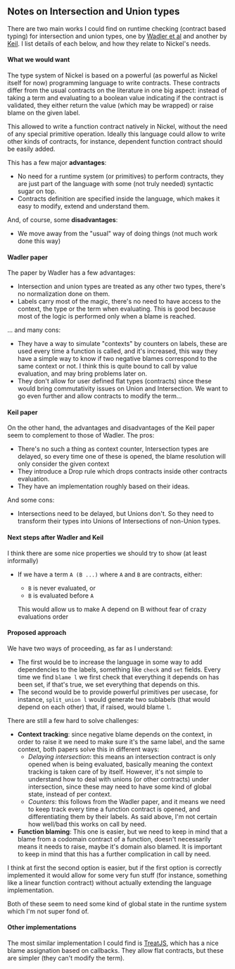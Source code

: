 ## Notes on Intersection and Union types

There are two main works I could find on runtime checking (contract based typing) for intersection and union types, one by [Wadler et al][wadler] and another by [Keil][keil]. I list details of each below, and how they relate to Nickel's needs.

#### What we would want

The type system of Nickel is based on a powerful (as powerful as Nickel itself for now) programming language to write contracts. These contracts differ from the usual contracts on the literature in one big aspect: instead of taking a term and evaluating to a boolean value indicating if the contract is validated, they either return the value (which may be wrapped) or raise blame on the given label.

This allowed to write a function contract natively in Nickel, without the need of any special primitive operation. Ideally this language could allow to write other kinds of contracts, for instance, dependent function contract should be easily added.

This has a few major **advantages**:
 * No need for a runtime system (or primitives) to perform contracts, they are just part of the language with some (not truly needed) syntactic sugar on top.
 * Contracts definition are specified inside the language, which makes it easy to modify, extend and understand them.

And, of course, some **disadvantages**:
 * We move away from the "usual" way of doing things (not much work done this way)


#### Wadler paper

The paper by Wadler has a few advantages:
 * Intersection and union types are treated as any other two types, there's no normalization done on them.
 * Labels carry most of the magic, there's no need to have access to the context, the type or the term when evaluating. This is good because most of the logic is performed only when a blame is reached.

... and many cons:
 * They have a way to simulate "contexts" by counters on labels, these are used every time a function is called, and it's increased, this way they have a simple way to know if two negative blames correspond to the same context or not. I think this is quite bound to call by value evaluation, and may bring problems later on.
 * They don't allow for user defined flat types (contracts) since these would bring commutativity issues on Union and Intersection. We want to go even further and allow contracts to modify the term...

#### Keil paper

On the other hand, the advantages and disadvantages of the Keil paper seem to complement to those of Wadler. The pros:
 * There's no such a thing as context counter, Intersection types are delayed, so every time one of these is opened, the blame resolution will only consider the given context
 * They introduce a Drop rule which drops contracts inside other contracts evaluation.
 * They have an implementation roughly based on their ideas.

And some cons:
 * Intersections need to be delayed, but Unions don't. So they need to transform their types into Unions of Intersections of non-Union types.


#### Next steps after Wadler and Keil

I think there are some nice properties we should try to show (at least informally)

 * If we have a term `A (B ...)` where `A` and `B` are contracts, either:
   * `B` is never evaluated, or
   * `B` is evaluated before `A`

   This would allow us to make A depend on B without fear of crazy evaluations order


#### Proposed approach

We have two ways of proceeding, as far as I understand:
 * The first would be to increase the language in some way to add dependencies to the labels, something like `check` and `set` fields. Every time we find `blame l` we first check that everything it depends on has been set, if that's true, we set everything that depends on this.
 * The second would be to provide powerful primitives per usecase, for instance, `split_union l` would generate two sublabels (that would depend on each other) that, if raised, would blame `l`.

There are still a few hard to solve challenges:
 * **Context tracking**: since negative blame depends on the context, in order to raise it we need to make sure it's the same label, and the same context, both papers solve this in different ways:
   * _Delaying intersection_: this means an intersection contract is only opened when is being evaluated, basically meaning the context tracking is taken care of by itself. However, it's not simple to understand how to deal with unions (or other contracts) under intersection, since these may need to have some kind of global state, instead of per context.
   * _Counters_: this follows from the Wadler paper, and it means we need to keep track every time a function contract is opened, and differentiating them by their labels. As said above, I'm not certain how well/bad this works on call by need.
 * **Function blaming**: This one is easier, but we need to keep in mind that a blame from a codomain contract of a function, doesn't necessarily means it needs to raise, maybe it's domain also blamed. It is important to keep in mind that this has a further complication in call by need.

I think at first the second option is easier, but if the first option is correctly implemented it would allow for some very fun stuff (for instance, something like a linear function contract) without actually extending the language implementation.

Both of these seem to need some kind of global state in the runtime system which I'm not super fond of.

#### Other implementations

The most similar implementation I could find is [TreatJS], which has a nice blame assignation based on callbacks. They allow flat contracts, but these are simpler (they can't modify the term).




[wadler]: http://homepages.inf.ed.ac.uk/wadler/papers/root-blame/root-blame.pdf
[treatjs]: https://proglang.informatik.uni-freiburg.de/treatjs/index.html
[keil]: http://matthias-keil.de/papers/icfp2015-blame.pdf
